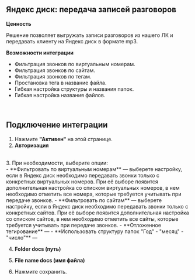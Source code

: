 ## Яндекс диск: передача записей разговоров <br /> 

**Ценность**  <br /> 

Решение позволяет выгружать записи разговоров из нашего ЛК и передавать клиенту на Яндекс диск в формате mp3. <br /> 

**Возможности интеграции** <br /> 
- Фильтрация звонков по виртуальным номерам.
- Фильтрация звонков по сайтам.
- Фильтрация звонков по тегам.
- Простановка тега в название файла.
- Гибкая настройка структуры и названия папок.
- Гибкая настройка названия файлов.
<br /> 

## Подключение интеграции <br />

1. Нажмите **"Активен"** на этой странице.
2. **Авторизация** <br />

<br />
3. При необходимости, выберите опции: <br />
- **Фильтровать по виртуальным номерам** — выберете настройку, если в Яндекс диск необходимо передавать звонки только с конкретных виртуальных номеров.
При её выборе появится дополнительная настройка со списком виртуальных номеров, в нем необходимо отметить все номера, которые требуется учитывать при передаче звонков.
- **Фильтровать по сайтам** — выберете настройку, если в Яндекс диск необходимо передавать звонки только с конкретных сайтов.
При её выборе появится дополнительная настройка со списком сайтов, в нем необходимо отметить все сайты, которые требуется учитывать при передаче звонков.
- **Отложенное тегирование** —
- **Использовать структуру папок "Год" - "месяц" - "число"** —



<br />

4. **Folder docs (путь)**

5. **File name docs (имя файла)**

6. Нажмите сохранить. <br />
